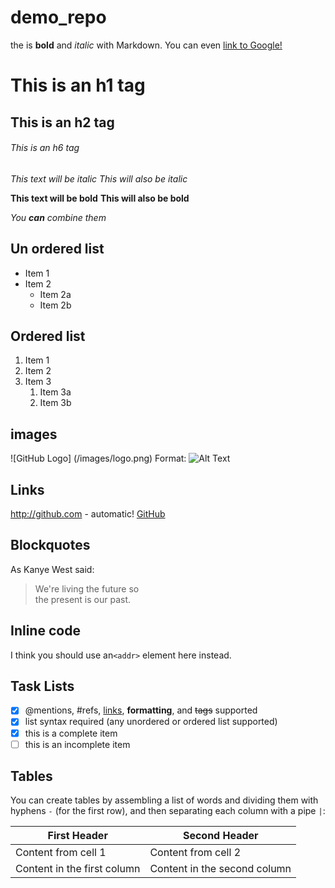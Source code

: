# demo_repo
the is **bold** and *italic* with Markdown. You can even [link to Google!](http://google.com)

# This is an h1 tag #
## This is an h2 tag ##
###### This is an h6 tag ######

*This text will be italic*
_This will also be italic_

**This text will be bold**
__This will also be bold__

_You **can** combine them_

## Un ordered list ##
* Item 1
* Item 2
  * Item 2a
  * Item 2b
 
## Ordered list ##
1. Item 1
1. Item 2
1. Item 3
   1. Item 3a
   1. Item 3b
  
 ## images ##
![GitHub Logo] (/images/logo.png)
Format: ![Alt Text](url)

## Links ##
http://github.com - automatic!
[GitHub](http://github.com)

## Blockquotes 
As Kanye West said:
> We're living the future so <br>
> the present is our past.

## Inline code
I think you should use an`<addr>` element here instead.

## Task Lists
- [x] @mentions, #refs, [links](), **formatting**, and <del>tags</del> supported
- [x] list syntax required (any unordered or ordered list supported)
- [x] this is a complete item
- [ ] this is an incomplete item

## Tables
You can create tables by assembling a list of words and dividing them with hyphens `-` (for the first row), and then separating each column with a pipe `|`:

First Header | Second Header
------------ | -------------
Content from cell 1 | Content from cell 2
Content in the first column | Content in the second column
